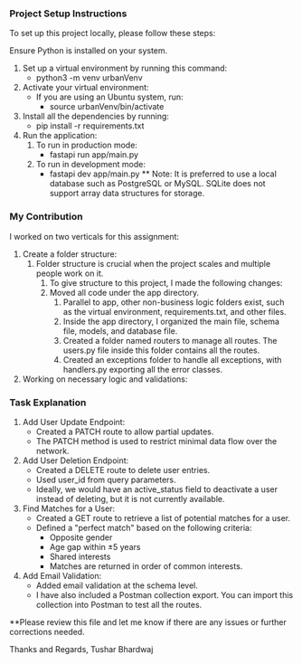 ### Project Setup Instructions
To set up this project locally, please follow these steps:

Ensure Python is installed on your system.
1. Set up a virtual environment by running this command:
    -   python3 -m venv urbanVenv
2. Activate your virtual environment:
    -   If you are using an Ubuntu system, run:
        -    source urbanVenv/bin/activate
3. Install all the dependencies by running:
    -   pip install -r requirements.txt
4.  Run the application:
    1.  To run in production mode:
        -   fastapi run app/main.py
    2.  To run in development mode:
        -   fastapi dev app/main.py
** Note: It is preferred to use a local database such as PostgreSQL or MySQL. SQLite does not support array data structures for storage.

### My Contribution
I worked on two verticals for this assignment:

1. Create a folder structure:
    1.  Folder structure is crucial when the project scales and multiple people work on it.
        1.  To give structure to this project, I made the following changes:
        2.  Moved all code under the app directory. 
            1.  Parallel to app, other non-business logic folders exist, such as the virtual environment, requirements.txt, and other files.
            2.  Inside the app directory, I organized the main file, schema file, models, and database file.
            3.  Created a folder named routers to manage all routes. The users.py file inside this folder contains all the routes.
            4.  Created an exceptions folder to handle all exceptions, with handlers.py exporting all the error classes.
2.  Working on necessary logic and validations:

### Task Explanation
1. Add User Update Endpoint:
    - Created a PATCH route to allow partial updates.
    - The PATCH method is used to restrict minimal data flow over the network.
2.  Add User Deletion Endpoint:
    -   Created a DELETE route to delete user entries.
    -   Used user_id from query parameters.
    -   Ideally, we would have an active_status field to deactivate a user instead of deleting, but it is not currently available.
3.  Find Matches for a User:
    -   Created a GET route to retrieve a list of potential matches for a user.
    -   Defined a "perfect match" based on the following criteria:
        -   Opposite gender
        -   Age gap within ±5 years
        -   Shared interests
        -   Matches are returned in order of common interests.
4. Add Email Validation:
    -   Added email validation at the schema level.
    -   I have also included a Postman collection export. You can import this collection into Postman to test all the routes.

**Please review this file and let me know if there are any issues or further corrections needed.

Thanks and Regards,
Tushar Bhardwaj